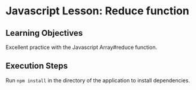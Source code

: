 # Javascript Lesson: Reduce function

## Learning Objectives

Excellent practice with the Javascript Array#reduce function.


## Execution Steps

Run `npm install` in the directory of the application to install dependencies.

